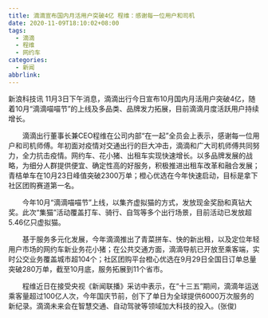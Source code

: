 ```yaml
---
title: 滴滴宣布国内月活用户突破4亿 程维：感谢每一位用户和司机
date: 2020-11-09T18:10:02+08:00
tags:
  - 滴滴
  - 程维
  - 网约车
categories:
  - 新闻
abbrlink:
---
```


新浪科技讯 11月3日下午消息，滴滴出行今日宣布10月国内月活用户突破4亿，随着10月“滴滴喵喵节”的上线及多品类、品牌发力拓展，目前滴滴月度活跃用户持续增长。

　　滴滴出行董事长兼CEO程维在公司内部“在一起”全员会上表示，感谢每一位用户和司机师傅。年初面对疫情对交通出行的巨大冲击，滴滴和广大司机师傅共同努力，全力抗击疫情。网约车、花小猪、出租车实现快速增长。以多品牌发展的战略，为细分人群提供便宜、确定性高的好服务，积极推进出租车改革和融合发展；青桔单车在10月23日峰值突破2300万单；橙心优选在今年快速启动，目标是拿下社区团购赛道第一名。

　　今年10月“滴滴喵喵节”上线，以集齐虚拟猫的方式，发放现金奖励和真钻大奖。此次“集猫”活动覆盖打车、骑行、自驾等多个出行场景，目前活动已发放超5.46亿只虚拟猫。

　　基于服务多元化发展，今年滴滴推出了青菜拼车、快的新出租，以及定位年轻用户市场的网约车新业务花小猪；在公共交通方面，滴滴导航已开放至乘客端，实时公交业务覆盖城市超104个；社区团购平台橙心优选在9月29日全国日订单总量突破280万单，截至10月底，服务拓展到11个省市。

　　程维近日在接受央视《新闻联播》采访中表示，在“十三五”期间，滴滴年运送乘客量超过100亿人次，今年国庆节前，创下了单日为全球提供6000万次服务的新纪录。滴滴未来会在智慧交通、自动驾驶等领域加大科技的投入。(张俊)